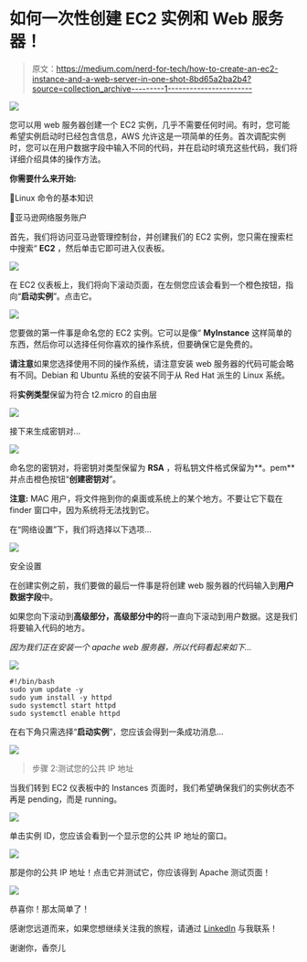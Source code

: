 # 如何一次性创建 EC2 实例和 Web 服务器！

> 原文：<https://medium.com/nerd-for-tech/how-to-create-an-ec2-instance-and-a-web-server-in-one-shot-8bd65a2ba2b4?source=collection_archive---------1----------------------->

![](img/d7e8acd3095d4770d93b4b7495d09597.png)

您可以用 web 服务器创建一个 EC2 实例，几乎不需要任何时间。有时，您可能希望实例启动时已经包含信息，AWS 允许这是一项简单的任务。首次调配实例时，您可以在用户数据字段中输入不同的代码，并在启动时填充这些代码，我们将详细介绍具体的操作方法。

**你需要什么来开始:**

🔹Linux 命令的基本知识

🔹亚马逊网络服务账户

首先，我们将访问亚马逊管理控制台，并创建我们的 EC2 实例，您只需在搜索栏中搜索“ **EC2** ，然后单击它即可进入仪表板。

![](img/d6cda1ec508960775e9de1378b43e9b1.png)

在 EC2 仪表板上，我们将向下滚动页面，在左侧您应该会看到一个橙色按钮，指向“**启动实例**”。点击它。

![](img/c8c2d36af99234c951ac3f16c4b9e0f8.png)

您要做的第一件事是命名您的 EC2 实例。它可以是像“ **MyInstance** 这样简单的东西，然后你可以选择任何你喜欢的操作系统，但要确保它是免费的。

**请注意**如果您选择使用不同的操作系统，请注意安装 web 服务器的代码可能会略有不同。Debian 和 Ubuntu 系统的安装不同于从 Red Hat 派生的 Linux 系统。

将**实例类型**保留为符合 t2.micro 的自由层

![](img/c4a00825c937c568c54fa1bc08065924.png)

接下来生成密钥对…

![](img/0153c13fa12e95c4051ae36a1fe8f84a.png)

命名您的密钥对，将密钥对类型保留为 **RSA** ，将私钥文件格式保留为**。pem** 并点击橙色按钮“**创建密钥对**”。

**注意:** MAC 用户，将文件拖到你的桌面或系统上的某个地方。不要让它下载在 finder 窗口中，因为系统将无法找到它。

在“网络设置”下，我们将选择以下选项…

![](img/9a6cf765bd63484cb91711e6013872df.png)

安全设置

在创建实例之前，我们要做的最后一件事是将创建 web 服务器的代码输入到**用户数据字段**中。

如果您向下滚动到**高级部分，高级部分中的**将一直向下滚动到用户数据。这是我们将要输入代码的地方。

*因为我们正在安装一个 apache web 服务器，所以代码看起来如下…*

![](img/e5432adb9ef540e386dc041a23a6847c.png)

```
#!/bin/bash
sudo yum update -y
sudo yum install -y httpd
sudo systemctl start httpd
sudo systemctl enable httpd
```

在右下角只需选择“**启动实例**”，您应该会得到一条成功消息…

![](img/9bdaef99c8e113fd90e7108d3cc50b23.png)

> 步骤 2:测试您的公共 IP 地址

当我们转到 EC2 仪表板中的 Instances 页面时，我们希望确保我们的实例状态不再是 pending，而是 running。

![](img/5566461205f749b5349c2d94e5df18dc.png)

单击实例 ID，您应该会看到一个显示您的公共 IP 地址的窗口。

![](img/ead9baeb197c137cc8e4aeba68966b2a.png)

那是你的公共 IP 地址！点击它并测试它，你应该得到 Apache 测试页面！

![](img/92cc9519e49b211de5abb3188452bbb2.png)

恭喜你！那太简单了！

感谢您远道而来，如果您想继续关注我的旅程，请通过 [LinkedIn](https://www.linkedin.com/in/chaneljemmott/) 与我联系！

谢谢你，香奈儿